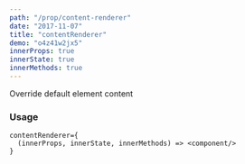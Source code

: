 ```yaml
---
path: "/prop/content-renderer"
date: "2017-11-07"
title: "contentRenderer"
demo: "o4z41w2jx5"
innerProps: true 
innerState: true 
innerMethods: true 
---
```


Override default element content

### Usage

```
contentRenderer={
  (innerProps, innerState, innerMethods) => <component/>
}
```

